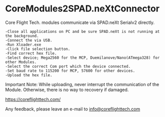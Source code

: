 # CoreModules2SPAD.neXtConnector
Core Flight Tech. modules communicate via SPAD.neXt Serialv2 directly.

    -Close all applications on PC and be sure SPAD.neXt is not running at the background. 
    -Connect the via USB. 
    -Run Xloader.exe
    -Click file selection button. 
    -Find correct hex file.
    -Select device; Mega2560 for the MCP, Duemilanove/Nano(ATmega328) for other Modules. 
    -Select the correct Com port which the device connected. 
    -Set baud rate to 115200 for MCP, 57600 for other devices.
    -Upload the hex file. 
    
Important Note: While uploading, never interrupt the communication of the Module. Otherwise, there is no way to recovery if damaged.

https://coreflighttech.com/

Any feedback, please leave an e-mail to info@coreflighttech.com
